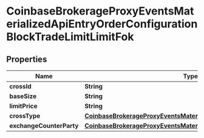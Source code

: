 
# CoinbaseBrokerageProxyEventsMaterializedApiEntryOrderConfigurationBlockTradeLimitLimitFok

## Properties
Name | Type | Description | Notes
------------ | ------------- | ------------- | -------------
**crossId** | **String** |  |  [optional]
**baseSize** | **String** |  |  [optional]
**limitPrice** | **String** |  |  [optional]
**crossType** | [**CoinbaseBrokerageProxyEventsMaterializedApiCrossingType**](CoinbaseBrokerageProxyEventsMaterializedApiCrossingType.md) |  |  [optional]
**exchangeCounterParty** | [**CoinbaseBrokerageProxyEventsMaterializedApiExchangeCounterParty**](CoinbaseBrokerageProxyEventsMaterializedApiExchangeCounterParty.md) |  |  [optional]



